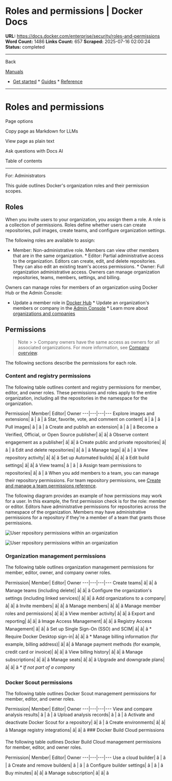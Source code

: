 # Roles and permissions | Docker Docs

**URL:** https://docs.docker.com/enterprise/security/roles-and-permissions
**Word Count:** 1486
**Links Count:** 657
**Scraped:** 2025-07-16 02:00:24
**Status:** completed

---

Back

[Manuals](https://docs.docker.com/manuals/)

  * [Get started](https://docs.docker.com/get-started/)   * [Guides](https://docs.docker.com/guides/)   * [Reference](https://docs.docker.com/reference/)

* * *

# Roles and permissions

Page options

Copy page as Markdown for LLMs

View page as plain text

Ask questions with Docs AI

Table of contents

* * *

For: Administrators

This guide outlines Docker's organization roles and their permission scopes.

## Roles

When you invite users to your organization, you assign them a role. A role is a collection of permissions. Roles define whether users can create repositories, pull images, create teams, and configure organization settings.

The following roles are available to assign:

  * Member: Non-administrative role. Members can view other members that are in the same organization.   * Editor: Partial administrative access to the organization. Editors can create, edit, and delete repositories. They can also edit an existing team's access permissions.   * Owner: Full organization administrative access. Owners can manage organization repositories, teams, members, settings, and billing.

Owners can manage roles for members of an organization using Docker Hub or the Admin Console:

  * Update a member role in [Docker Hub](https://docs.docker.com/admin/organization/members/#update-a-member-role)   * Update an organization's members or company in the [Admin Console](https://docs.docker.com/admin/company/users/#update-a-member-role)   * Learn more about [organizations and companies](https://docs.docker.com/admin/)

## Permissions

> Note >  > Company owners have the same access as owners for all associated organizations. For more information, see [Company overview](https://docs.docker.com/admin/company/).

The following sections describe the permissions for each role.

### Content and registry permissions

The following table outlines content and registry permissions for member, editor, and owner roles. These permissions and roles apply to the entire organization, including all the repositories in the namespace for the organization.

Permission| Member| Editor| Owner   ---|---|---|---   Explore images and extensions| â | â | â    Star, favorite, vote, and comment on content| â | â | â    Pull images| â | â | â    Create and publish an extension| â | â | â    Become a Verified, Official, or Open Source publisher| â| â| â    Observe content engagement as a publisher| â| â| â    Create public and private repositories| â| â | â    Edit and delete repositories| â| â | â    Manage tags| â| â | â    View repository activity| â| â| â    Set up Automated builds| â| â| â    Edit build settings| â| â| â    View teams| â | â | â    Assign team permissions to repositories| â| â | â       When you add members to a team, you can manage their repository permissions. For team repository permissions, see [Create and manage a team permissions reference](https://docs.docker.com/admin/organization/manage-a-team/#permissions-reference).

The following diagram provides an example of how permissions may work for a user. In this example, the first permission check is for the role: member or editor. Editors have administrative permissions for repositories across the namespace of the organization. Members may have administrative permissions for a repository if they're a member of a team that grants those permissions.

![User repository permissions within an organization](https://docs.docker.com/enterprise/images/roles-and-permissions-member-editor-roles.png)

![User repository permissions within an organization](https://docs.docker.com/enterprise/images/roles-and-permissions-member-editor-roles.png)

### Organization management permissions

The following table outlines organization management permissions for member, editor, owner, and company owner roles.

Permission| Member| Editor| Owner   ---|---|---|---   Create teams| â| â| â    Manage teams \(including delete\)| â| â| â    Configure the organization's settings \(including linked services\)| â| â| â    Add organizations to a company| â| â| â    Invite members| â| â| â    Manage members| â| â| â    Manage member roles and permissions| â| â| â    View member activity| â| â| â    Export and reporting| â| â| â    Image Access Management| â| â| â    Registry Access Management| â| â| â    Set up Single Sign-On \(SSO\) and SCIM| â| â| â \*   Require Docker Desktop sign-in| â| â| â \*   Manage billing information \(for example, billing address\)| â| â| â    Manage payment methods \(for example, credit card or invoice\)| â| â| â    View billing history| â| â| â    Manage subscriptions| â| â| â    Manage seats| â| â| â    Upgrade and downgrade plans| â| â| â        _\* If not part of a company_

### Docker Scout permissions

The following table outlines Docker Scout management permissions for member, editor, and owner roles.

Permission| Member| Editor| Owner   ---|---|---|---   View and compare analysis results| â | â | â    Upload analysis records| â | â | â    Activate and deactivate Docker Scout for a repository| â| â | â    Create environments| â| â| â    Manage registry integrations| â| â| â       ### Docker Build Cloud permissions

The following table outlines Docker Build Cloud management permissions for member, editor, and owner roles.

Permission| Member| Editor| Owner   ---|---|---|---   Use a cloud builder| â | â | â    Create and remove builders| â | â | â    Configure builder settings| â | â | â    Buy minutes| â| â| â    Manage subscription| â| â| â